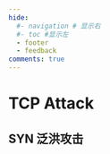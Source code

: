 ```yaml
---
hide:
  #- navigation # 显示右
  #- toc #显示左
  - footer
  - feedback
comments: true
---  
```


# TCP Attack

## SYN 泛洪攻击

